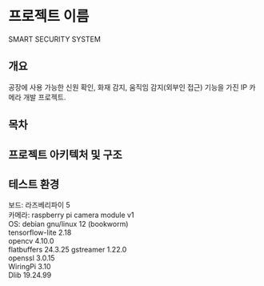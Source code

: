 # 프로젝트 이름
SMART SECURITY SYSTEM
## 개요
공장에 사용 가능한 신원 확인, 화재 감지, 움직임 감지(외부인 접근) 기능을 가진 IP 카메라 개발 프로젝트.
## 목차
## 프로젝트 아키텍처 및 구조
## 테스트 환경
보드: 라즈베리파이 5  
카메라: raspberry pi camera module v1  
OS: debian gnu/linux 12 (bookworm)  
tensorflow-lite 2.18  
opencv 4.10.0  
flatbuffers 24.3.25
gstreamer 1.22.0  
openssl 3.0.15  
WiringPi 3.10  
Dlib 19.24.99
